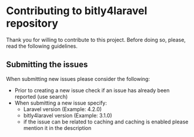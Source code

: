 # Contributing to bitly4laravel repository

Thank you for willing to contribute to this project. Before doing so, please, read the following guidelines.

## Submitting the issues

When submitting new issues please consider the following:

* Prior to creating a new issue check if an issue has already been reported (use search)
* When submitting a new issue specify:
  * Laravel version (Example: 4.2.0)
  * bitly4laravel version (Example: 3.1.0)
  * if the issue can be related to caching and caching is enabled please mention it in the description